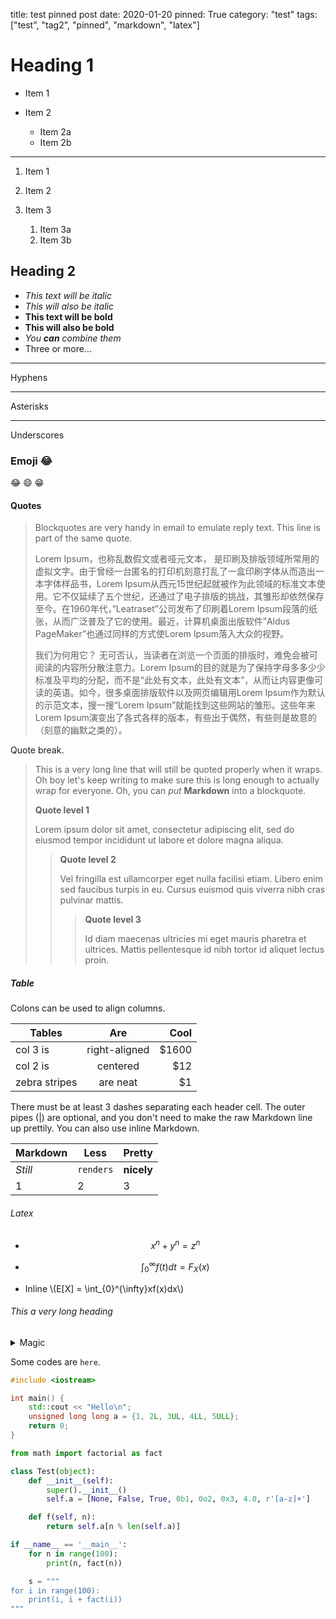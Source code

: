 title: test pinned post
date: 2020-01-20
pinned: True
category: "test"
tags: ["test", "tag2", "pinned", "markdown", "latex"]

# Heading 1

* Item 1

* Item 2
    * Item 2a
    * Item 2b

---

1. Item 1

1. Item 2

1. Item 3
    1. Item 3a
    1. Item 3b

## Heading 2

- *This text will be italic*
- _This will also be italic_
- **This text will be bold**
- __This will also be bold__
- _You **can** combine them_
- Three or more...

---

Hyphens

***

Asterisks

___

Underscores

### Emoji :joy:

:joy: :smile: :grin:

#### Quotes

> Blockquotes are very handy in email to emulate reply text.
> This line is part of the same quote.
> 
> Lorem Ipsum，也称乱数假文或者哑元文本， 是印刷及排版领域所常用的虚拟文字。由于曾经一台匿名的打印机刻意打乱了一盒印刷字体从而造出一本字体样品书，Lorem Ipsum从西元15世纪起就被作为此领域的标准文本使用。它不仅延续了五个世纪，还通过了电子排版的挑战，其雏形却依然保存至今。在1960年代，”Leatraset”公司发布了印刷着Lorem Ipsum段落的纸张，从而广泛普及了它的使用。最近，计算机桌面出版软件”Aldus PageMaker”也通过同样的方式使Lorem Ipsum落入大众的视野。
> 
> 我们为何用它？
> 无可否认，当读者在浏览一个页面的排版时，难免会被可阅读的内容所分散注意力。Lorem Ipsum的目的就是为了保持字母多多少少标准及平均的分配，而不是“此处有文本，此处有文本”，从而让内容更像可读的英语。如今，很多桌面排版软件以及网页编辑用Lorem Ipsum作为默认的示范文本，搜一搜“Lorem Ipsum”就能找到这些网站的雏形。这些年来Lorem Ipsum演变出了各式各样的版本，有些出于偶然，有些则是故意的（刻意的幽默之类的）。

Quote break.

> This is a very long line that will still be quoted properly when it wraps. Oh boy let's keep writing to make sure this is long enough to actually wrap for everyone. Oh, you can *put* **Markdown** into a blockquote. 
> 
> **Quote level 1**
>
> Lorem ipsum dolor sit amet, consectetur adipiscing elit, sed do eiusmod tempor incididunt ut labore et dolore magna aliqua.
>> **Quote level 2**
>>
>> Vel fringilla est ullamcorper eget nulla facilisi etiam. Libero enim sed faucibus turpis in eu. Cursus euismod quis viverra nibh cras pulvinar mattis.
>>> **Quote level 3**
>>> 
>>> Id diam maecenas ultricies mi eget mauris pharetra et ultrices. Mattis pellentesque id nibh tortor id aliquet lectus proin.

##### Table

Colons can be used to align columns.

| Tables        | Are           | Cool  |
| ------------- |:-------------:| -----:|
| col 3 is      | right-aligned | $1600 |
| col 2 is      | centered      |   $12 |
| zebra stripes | are neat      |    $1 |

There must be at least 3 dashes separating each header cell.
The outer pipes (|) are optional, and you don't need to make the 
raw Markdown line up prettily. You can also use inline Markdown.

Markdown | Less | Pretty
--- | --- | ---
*Still* | `renders` | **nicely**
1 | 2 | 3

###### Latex

- $$x^n + y^n = z^n$$

- $$\int_{0}^{\infty} f(t)dt=F_X(x)$$

- Inline \\(E[X] = \int_{0}^{\infty}xf(x)dx\\)

###### This a very long heading

<details><summary>Magic</summary>
<p>
yes, even hidden code blocks!

```python
print("hello world!")
```

</p>
</details>

Some codes are `here`.

```cpp
#include <iostream>

int main() {
    std::cout << "Hello\n";
    unsigned long long a = {1, 2L, 3UL, 4LL, 5ULL};
    return 0;
}
```

```python
from math import factorial as fact

class Test(object):
    def __init__(self):
        super().__init__()
        self.a = [None, False, True, 0b1, 0o2, 0x3, 4.0, r'[a-z]+']

    def f(self, n):
        return self.a[n % len(self.a)]

if __name__ == '__main__':
    for n in range(100):
        print(n, fact(n))

    s = """
for i in range(100):
    print(i, i + fact(i))
"""
```